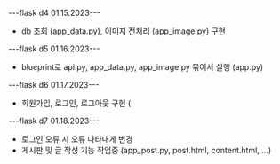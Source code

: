 ---flask d4 01.15.2023---
* db 조회 (app_data.py), 이미지 전처리 (app_image.py) 구현

---flask d5 01.16.2023---
* blueprint로 api.py, app_data.py, app_image.py 묶어서 실행 (app.py)

---flask d6 01.17.2023---
* 회원가입, 로그인, 로그아웃 구현 (

---flask d7 01.18.2023---
* 로그인 오류 시 오류 나타내게 변경
* 게시판 및 글 작성 기능 작업중 (app_post.py, post.html, content.html, ...)
